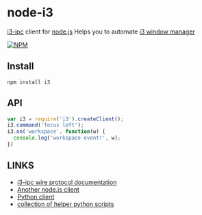 # node-i3
[i3-ipc](http://i3wm.org/docs/ipc.html) client for [node.js](http://nodejs.org)
Helps you to automate [i3 window manager](http://i3wm.org/docs/userguide.html)

[![NPM](https://nodei.co/npm/i3.png?downloads=true&stars=true)](https://nodei.co/npm/i3/)

## Install

	npm install i3

## API

```js
var i3 = require('i3').createClient();
i3.command('focus left');
i3.on('workspace', function(w) {
  console.log('workspace event!', w);
})
```

## LINKS
  - [i3-ipc wire protocol documentation](http://i3wm.org/docs/ipc.html)
  - [Another node.js client](https://github.com/badboy/node-i3)
  - [Python client](https://github.com/ziberna/i3-py)
  - [collection of helper python scripts](https://github.com/yiuin/i3-wm-scripts)
